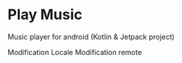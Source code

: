 # Play Music 

Music player for android (Kotlin & Jetpack project)

Modification Locale
Modification remote
